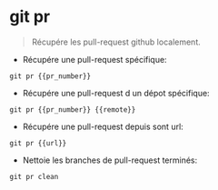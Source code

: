 # git pr

> Récupére les pull-request github localement.

- Récupére une pull-request spécifique:

`git pr {{pr_number}}`

- Récupére une pull-request d un dépot spécifique:

`git pr {{pr_number}} {{remote}}`

- Récupére une pull-request depuis sont url:

`git pr {{url}}`

- Nettoie les branches de pull-request terminés:

`git pr clean`
